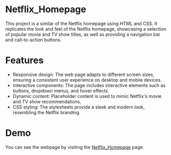 # Netflix_Homepage
This project is a similar of the Netflix homepage using HTML and CSS. It replicates the look and feel of the Netflix homepage, showcasing a selection of popular movie and TV show titles, as well as providing a navigation bar and call-to-action buttons.
# Features
- Responsive design: The web page adapts to different screen sizes, ensuring a consistent user experience on desktop and mobile devices.
- Interactive components: The page includes interactive elements such as buttons, dropdown menus, and hover effects.
- Dynamic content: Placeholder content is used to mimic Netflix's movie and TV show recommendations.
- CSS styling: The stylesheets provide a sleek and modern look, resembling the Netflix branding.
# Demo
You can see the webpage by visiting the [Netflix_Homepage]([https://vercel.com/raxtarsahil77575-gmailcoms-projects/netflix-homepage/G8TpCjoMFKg2HHT8j5uCkeeR2UUf](https://netflix-homepage-8uydvcr32-raxtarsahil77575-gmailcoms-projects.vercel.app)) page.
